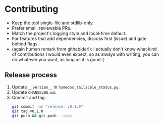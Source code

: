 # Contributing

- Keep the tool single-file and stdlib-only.
- Prefer small, reviewable PRs.
- Match the project's logging style and local-time default.
- For features that add dependencies, discuss first (issue) and gate behind flags.
- (again human remark from githabideri): I actually don't know what kind of contributions I would even expect, so as always with writing, you can do whatever you want, as long as it is good :)

## Release process

1. Update `__version__` in `homedoc_tailscale_status.py`.
2. Update `CHANGELOG.md`.
3. Commit and tag:
   ```bash
   git commit -am "release: v0.1.0"
   git tag v0.1.0
   git push && git push --tags
   ```
